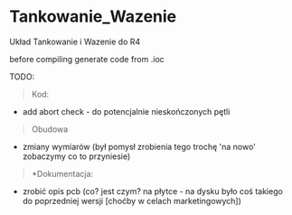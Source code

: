 # Tankowanie_Wazenie
Układ Tankowanie i Wazenie do R4

before compiling generate code from .ioc

TODO:

>Kod:
- add abort check - do potencjalnie nieskończonych pętli
>Obudowa 
-  zmiany wymiarów (był pomysł zrobienia tego trochę 'na nowo' zobaczymy co to przyniesie)
>*Dokumentacja:
- zrobić opis pcb (co? jest czym? na płytce - na dysku było coś takiego do poprzedniej wersji [choćby w celach marketingowych])
